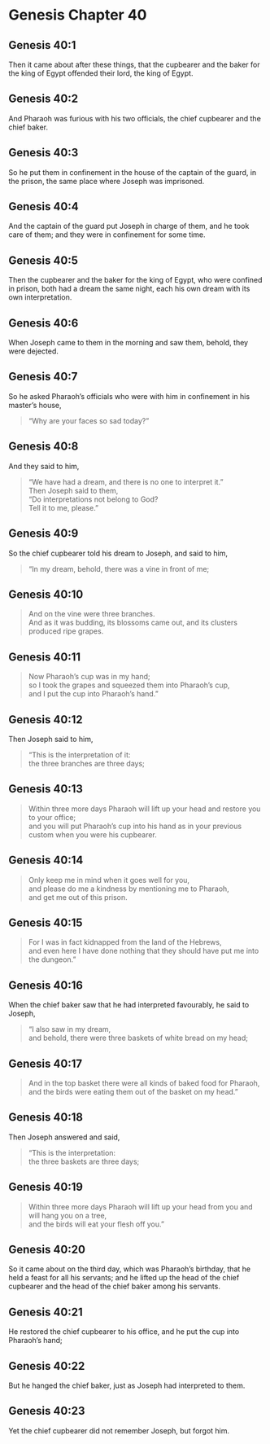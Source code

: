 # Genesis Chapter 40

## Genesis 40:1

Then it came about after these things, that the cupbearer and the baker for the king of Egypt offended their lord, the king of Egypt.

## Genesis 40:2

And Pharaoh was furious with his two officials, the chief cupbearer and the chief baker.

## Genesis 40:3

So he put them in confinement in the house of the captain of the guard, in the prison, the same place where Joseph was imprisoned.

## Genesis 40:4

And the captain of the guard put Joseph in charge of them, and he took care of them; and they were in confinement for some time.

## Genesis 40:5

Then the cupbearer and the baker for the king of Egypt, who were confined in prison, both had a dream the same night, each his own dream with its own interpretation.

## Genesis 40:6

When Joseph came to them in the morning and saw them, behold, they were dejected.

## Genesis 40:7

So he asked Pharaoh’s officials who were with him in confinement in his master’s house,

> “Why are your faces so sad today?”

## Genesis 40:8

And they said to him,

> “We have had a dream, and there is no one to interpret it.”  
> Then Joseph said to them,  
> “Do interpretations not belong to God?  
> Tell it to me, please.”

## Genesis 40:9

So the chief cupbearer told his dream to Joseph, and said to him,

> “In my dream, behold, there was a vine in front of me;

## Genesis 40:10

> And on the vine were three branches.  
> And as it was budding, its blossoms came out, and its clusters produced ripe grapes.

## Genesis 40:11

> Now Pharaoh’s cup was in my hand;  
> so I took the grapes and squeezed them into Pharaoh’s cup,  
> and I put the cup into Pharaoh’s hand.”

## Genesis 40:12

Then Joseph said to him,

> “This is the interpretation of it:  
> the three branches are three days;

## Genesis 40:13

> Within three more days Pharaoh will lift up your head and restore you to your office;  
> and you will put Pharaoh’s cup into his hand as in your previous custom when you were his cupbearer.

## Genesis 40:14

> Only keep me in mind when it goes well for you,  
> and please do me a kindness by mentioning me to Pharaoh,  
> and get me out of this prison.

## Genesis 40:15

> For I was in fact kidnapped from the land of the Hebrews,  
> and even here I have done nothing that they should have put me into the dungeon.”

## Genesis 40:16

When the chief baker saw that he had interpreted favourably, he said to Joseph,

> “I also saw in my dream,  
> and behold, there were three baskets of white bread on my head;

## Genesis 40:17

> And in the top basket there were all kinds of baked food for Pharaoh,  
> and the birds were eating them out of the basket on my head.”

## Genesis 40:18

Then Joseph answered and said,

> “This is the interpretation:  
> the three baskets are three days;

## Genesis 40:19

> Within three more days Pharaoh will lift up your head from you and will hang you on a tree,  
> and the birds will eat your flesh off you.”

## Genesis 40:20

So it came about on the third day, which was Pharaoh’s birthday, that he held a feast for all his servants; and he lifted up the head of the chief cupbearer and the head of the chief baker among his servants.

## Genesis 40:21

He restored the chief cupbearer to his office, and he put the cup into Pharaoh’s hand;

## Genesis 40:22

But he hanged the chief baker, just as Joseph had interpreted to them.

## Genesis 40:23

Yet the chief cupbearer did not remember Joseph, but forgot him.
